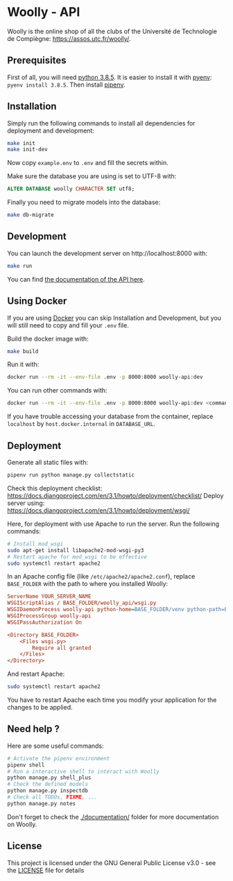 # Woolly - API

Woolly is the online shop of all the clubs of the Université de Technologie de Compiègne: https://assos.utc.fr/woolly/.

## Prerequisites

First of all, you will need [python 3.8.5](https://www.python.org/downloads/). It is easier to install it with [pyenv](https://github.com/pyenv/pyenv): `pyenv install 3.8.5`. Then install [pipenv](https://github.com/pypa/pipenv).

## Installation

Simply run the following commands to install all dependencies for deployment and development:
```bash
make init
make init-dev
```

Now copy `example.env` to `.env` and fill the secrets within.

Make sure the database you are using is set to UTF-8 with:
```sql
ALTER DATABASE woolly CHARACTER SET utf8;
```

Finally you need to migrate models into the database:
```bash
make db-migrate
```

## Development

You can launch the development server on http://localhost:8000 with:
```bash
make run
```

You can find [the documentation of the API here](./documentation/api.md).

## Using Docker

If you are using [Docker](https://docker.com/) you can skip Installation and Development, but you will still need to copy and fill your `.env` file.

Build the docker image with:
```bash
make build
```

Run it with:
```bash
docker run --rm -it --env-file .env -p 8000:8000 woolly-api:dev
```

You can run other commands with:
```bash
docker run --rm -it --env-file .env -p 8000:8000 woolly-api:dev <command>
```

If you have trouble accessing your database from the container, replace `localhost` by `host.docker.internal` in `DATABASE_URL`.

## Deployment

Generate all static files with:
```bash
pipenv run python manage.py collectstatic
```

Check this deployment checklist: https://docs.djangoproject.com/en/3.1/howto/deployment/checklist/
Deploy server using: https://docs.djangoproject.com/en/3.1/howto/deployment/wsgi/

Here, for deployment with use Apache to run the server. Run the following commands:
```bash
# Install mod_wsgi
sudo apt-get install libapache2-mod-wsgi-py3
# Restart apache for mod_wsgi to be effective
sudo systemctl restart apache2
```

In an Apache config file (like `/etc/apache2/apache2.conf`), replace `BASE_FOLDER` with the path to where you installed Woolly:
```ini
ServerName YOUR_SERVER_NAME
WSGIScriptAlias / BASE_FOLDER/woolly_api/wsgi.py
WSGIDaemonProcess woolly-api python-home=BASE_FOLDER/venv python-path=BASE_FOLDER
WSGIProcessGroup woolly-api
WSGIPassAuthorization On

<Directory BASE_FOLDER>
    <Files wsgi.py>
        Require all granted
    </Files>
</Directory>
```
And restart Apache:
```bash
sudo systemctl restart apache2
```

You have to restart Apache each time you modify your application for the changes to be applied.

## Need help ?

Here are some useful commands:
```bash
# Activate the pipenv environment
pipenv shell
# Run a interactive shell to interact with Woolly
python manage.py shell_plus
# Check the defined models
python manage.py inspectdb
# Check all TODOs, FIXME, ...
python manage.py notes
```

Don't forget to check the [./documentation/](./documentation/) folder for more documentation on Woolly.

## License

This project is licensed under the GNU General Public License v3.0 - see the [LICENSE](./LICENSE) file for details
